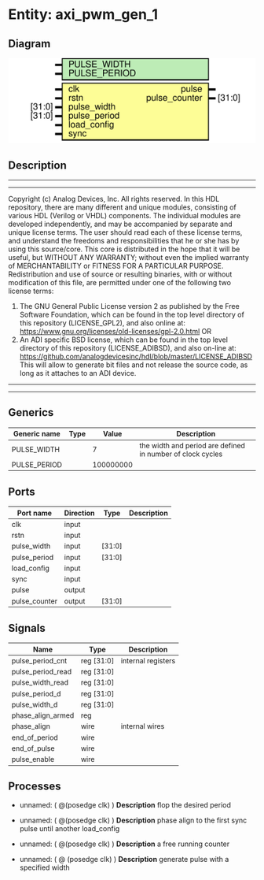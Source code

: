 # Entity: axi_pwm_gen_1

## Diagram

![Diagram](axi_pwm_gen_1.svg "Diagram")
## Description

***************************************************************************
 ***************************************************************************
 Copyright (c) Analog Devices, Inc. All rights reserved.
 In this HDL repository, there are many different and unique modules, consisting
 of various HDL (Verilog or VHDL) components. The individual modules are
 developed independently, and may be accompanied by separate and unique license
 terms.
 The user should read each of these license terms, and understand the
 freedoms and responsibilities that he or she has by using this source/core.
 This core is distributed in the hope that it will be useful, but WITHOUT ANY
 WARRANTY; without even the implied warranty of MERCHANTABILITY or FITNESS FOR
 A PARTICULAR PURPOSE.
 Redistribution and use of source or resulting binaries, with or without modification
 of this file, are permitted under one of the following two license terms:
   1. The GNU General Public License version 2 as published by the
      Free Software Foundation, which can be found in the top level directory
      of this repository (LICENSE_GPL2), and also online at:
      <https://www.gnu.org/licenses/old-licenses/gpl-2.0.html>
 OR
   2. An ADI specific BSD license, which can be found in the top level directory
      of this repository (LICENSE_ADIBSD), and also on-line at:
      https://github.com/analogdevicesinc/hdl/blob/master/LICENSE_ADIBSD
      This will allow to generate bit files and not release the source code,
      as long as it attaches to an ADI device.
 ***************************************************************************
 ***************************************************************************
 
## Generics

| Generic name | Type | Value     | Description                                                 |
| ------------ | ---- | --------- | ----------------------------------------------------------- |
| PULSE_WIDTH  |      | 7         | the width and period are defined in number of clock cycles  |
| PULSE_PERIOD |      | 100000000 |                                                             |
## Ports

| Port name     | Direction | Type   | Description |
| ------------- | --------- | ------ | ----------- |
| clk           | input     |        |             |
| rstn          | input     |        |             |
| pulse_width   | input     | [31:0] |             |
| pulse_period  | input     | [31:0] |             |
| load_config   | input     |        |             |
| sync          | input     |        |             |
| pulse         | output    |        |             |
| pulse_counter | output    | [31:0] |             |
## Signals

| Name              | Type           | Description         |
| ----------------- | -------------- | ------------------- |
| pulse_period_cnt  | reg     [31:0] | internal registers  |
| pulse_period_read | reg     [31:0] |                     |
| pulse_width_read  | reg     [31:0] |                     |
| pulse_period_d    | reg     [31:0] |                     |
| pulse_width_d     | reg     [31:0] |                     |
| phase_align_armed | reg            |                     |
| phase_align       | wire           | internal wires      |
| end_of_period     | wire           |                     |
| end_of_pulse      | wire           |                     |
| pulse_enable      | wire           |                     |
## Processes
- unnamed: ( @(posedge clk) )
**Description**
flop the desired period

- unnamed: ( @(posedge clk) )
**Description**
phase align to the first sync pulse until another load_config

- unnamed: ( @(posedge clk) )
**Description**
a free running counter

- unnamed: ( @ (posedge clk) )
**Description**
generate pulse with a specified width

